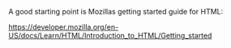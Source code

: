 A good starting point is Mozillas getting started guide for HTML:

https://developer.mozilla.org/en-US/docs/Learn/HTML/Introduction_to_HTML/Getting_started

